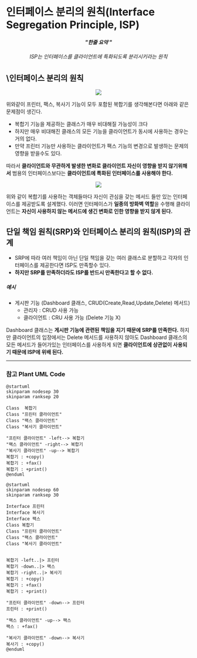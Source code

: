 # 인터페이스 분리의 원칙(Interface Segregation Principle, ISP)

<h4 align="center"><I>"한줄 요약 "</I></h4>
<h6 align="center">ISP는 인터페이스를 클라이언트에 특화되도록 분리시키라는 원칙</h6>

## \인터페이스 분리의 원칙
<p align="center">
<img src="http://www.plantuml.com/plantuml/png/SoWkIImgAStDuIhEpimhI2nAp5N8oqz9BKujK30sG18iIipB1WaQ6N1nEUSa5XShABpUlFNjr9MlTco02YYzdTBoUjc6joqR5DusRdazTy-RkLlUJDlnjck74bn5pyetNKjmIWDDVDEq1cWYfWekFAOhwEQaffNewjeXEGbc5QRQeipq37J528inrPSMe2XMu48mhHIqa_CBAZKqKSNI4YlGXGgAClDAW88EgNafmD060000" /></p>

위와같이 프린터, 팩스, 복사기 기능이 모두 포함된 복합기를 생각해본다면 아래와 같은 문제점이 생긴다.
* 복합기 기능을 제공하는 클래스가 매우 비대해질 가능성이 크다
* 하지만 매우 비대해진 클래스의 모든 기능을 클라이언트가 동시에 사용하는 경우는 거의 없다.
* 만약 프린터 기능만 사용하는 클라이언트가 팩스 기능의 변경으로 발생하는 문제의 영향을 받을수도 있다.

따라서 **클라이언트와 무관하게 발생한 변화로 클라이언트 자신이 영향을 받지 않기위해서** 범용의 인터페이스보다는 **클라이언트에 특화된 인터페이스를 사용해야 한다.**

<p align="center">
<img src="http://www.plantuml.com/plantuml/png/SoWkIImgAStDuIhEpimhI2nAp5N8oqz9BKujK30pG18iIipB1WaQ6t1nUUQLf1Qb9IQdAhoTql9wsOQtBHkGn5vltlgcQSsh7SXYRtjMlkbQmkMSarXS35BmTkfAe08eNmbkYiBRnYslv-vvCtVBcsaxtdRjK8AfWEZ7AGst4bC55nVSEWNTdDIq4Zsz6Zk4kv5bK_BByy2o4DkGfOeoqpCWEk5M8KbRAMWdvnTKQcYYYgKbLg0B5HHbvfK01Rdm-1dY45rTP5V2M6Y6G1oAnOJI0brTk3yW5C95NF3mmcSvmgCG5gf77LBpKe2f1W00" /></p>

위와 같이 복합기를 사용하는 객체들마다 자신이 관심을 갖는 메서드 들만 있는 인터페이스를 제공받도록 설계했다. 이러면 인터페이스가 **일종의 방화벽 역할**을 수행해 클라이언트는 **자신이 사용하지 않는 메서드에 생긴 변화로 인한 영향을 받지 않게 된다.**

## 단일 책임 원칙(SRP)와 인터페이스 분리의 원칙(ISP)의 관계
* SRP에 따라 여러 책임이 아닌 단일 책임을 갖는 여러 클래스로 분할하고 각자의 인터페이스를 제공한다면 ISP도 만족할수 있다.
* **하지만 SRP를 만족하더라도 ISP를 반드시 만족한다고 할 수 없다.**

##### 예시
  * 게시판 기능 (Dashboard 클래스, CRUD(Create,Read,Update,Delete) 메서드)
    * 관리자 : CRUD 사용 가능
    * 클라이언트 : CRU 사용 가능 (Delete 기능 X)
    
Dashboard 클래스는 **게시판 기능에 관련된 책임을 지기 때문에 SRP를 만족한다.** 하지만 클라이언트의 입장에서는 Delete 메서드를 사용하지 않아도 Dashboard 클래스의 모든 메서드가 들어가있는 인터페이스를 사용하게 되면 **클라이언트에 상관없이 사용되기 때문에 ISP에 위배 된다.**

---

### 참고 Plant UML Code
```plantuml
@startuml
skinparam nodesep 30
skinparam ranksep 20

Class  복합기
Class "프린터 클라이언트"
Class "팩스 클라이언트"
Class "복사기 클라이언트"

"프린터 클라이언트" -left--> 복합기
"팩스 클라이언트" -right--> 복합기
"복사기 클라이언트" -up--> 복합기 
복합기 : +copy()
복합기 : +fax()
복합기 : +print()
@enduml
```

```plantuml
@startuml
skinparam nodesep 60
skinparam ranksep 30

Interface 프린터
Interface 복사기
Interface 팩스
Class 복합기
Class "프린터 클라이언트"
Class "팩스 클라이언트"
Class "복사기 클라이언트"


복합기 -left..|> 프린터
복합기 -down..|> 팩스
복합기 -right..|> 복사기
복합기 : +copy()
복합기 : +fax()
복합기 : +print()

"프린터 클라이언트" -down--> 프린터
프린터 : +print()

"팩스 클라이언트" -up--> 팩스
팩스 : +fax()

"복사기 클라이언트" -down--> 복사기
복사기 : +copy()
@enduml
```
